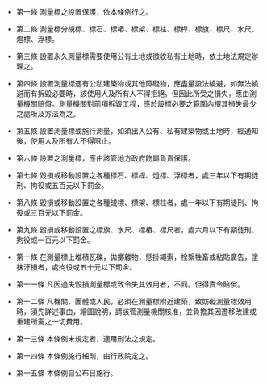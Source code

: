 * 第一條 測量標之設置保護，依本條例行之。

* 第二條 測量標分覘標、標石、標樁、標架、標柱、標桿、標旗、標尺、水尺、燈標、浮標。

* 第三條 設置永久測量標需要使用公有土地或徵收私有土地時，依土地法規定辦理之。

* 第四條 設置測量標遇有公私建築物或其他障礙物，應盡量設法繞避，如無法繞避而有拆毀必要時，該使用人及所有人不得拒絕。但因此所受之損失，應由測量機關賠償。測量機關對前項拆毀工程，應於設標必要之範圍內擇其損失最少之處所及方法為之。

* 第五條 設置測量標或施行測量，如須出入公有、私有建築物或土地時，經通知後，使用人及所有人不得阻止。

* 第六條 設置之測量標，應由該管地方政府飭屬負責保護。

* 第七條 毀損或移動設置之各種標石、標桿、燈標、浮標者，處三年以下有期徒刑、拘役或五百元以下罰金。

* 第八條 毀損或移動設置之各種覘標、標架、標柱者，處一年以下有期徒刑、拘役或三百元以下罰金。

* 第九條 毀損或移動設置之標旗、水尺、標樁、標尺者，處六月以下有期徒刑、拘役或一百元以下罰金。

* 第十條 在測量標上堆積瓦礫，拋擲雜物，懸掛繩索，栓繫牲畜或粘貼廣告，塗抹汙損者，處拘役或五十元以下罰金。

* 第十一條 凡因過失毀損測量標或致令失其效用者，不罰。但得責令賠償。

* 第十二條 凡機關、團體或人民，必須在測量標附近建築，致妨礙測量標效用時，須先詳述事由，繪圖說明，請該管測量機關核准，並負擔其因遷移改建或重建所需之一切費用。

* 第十三條 本條例未規定者，適用刑法之規定。

* 第十四條 本條例施行細則，由行政院定之。

* 第十五條 本條例自公布日施行。

